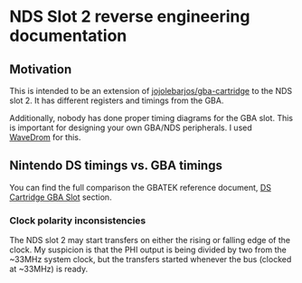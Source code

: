 # NDS Slot 2 reverse engineering documentation

## Motivation
This is intended to be an extension of [jojolebarjos/gba-cartridge](https://github.com/jojolebarjos/gba-cartridge) to the NDS slot 2. It has different registers and timings from the GBA.

Additionally, nobody has done proper timing diagrams for the GBA slot. This is important for designing your own GBA/NDS peripherals. I used [WaveDrom](https://wavedrom.com) for this. 

## Nintendo DS timings vs. GBA timings

You can find the full comparison the GBATEK reference document, [DS Cartridge GBA Slot](https://problemkaputt.de/gbatek.htm#dscartridgegbaslot) section.

### Clock polarity inconsistencies
The NDS slot 2 may start transfers on either the rising or falling edge of the clock. My suspicion is that the PHI output is being divided by two from the ~33MHz system clock, but the transfers started whenever the bus (clocked at ~33MHz) is ready.
